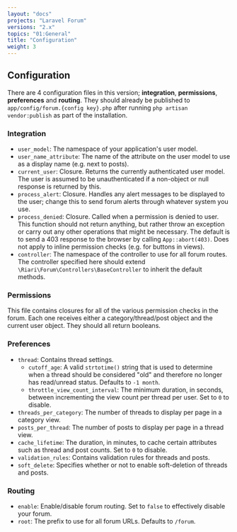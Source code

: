 ```yaml
---
layout: "docs"
projects: "Laravel Forum"
versions: "2.x"
topics: "01:General"
title: "Configuration"
weight: 3
---
```


## Configuration

There are 4 configuration files in this version; **integration**, **permissions**, **preferences** and **routing**. They should already be published to `app/config/forum.{config key}.php` after running `php artisan vendor:publish` as part of the installation.

### Integration

* `user_model`: The namespace of your application's user model.
* `user_name_attribute`: The name of the attribute on the user model to use as a display name (e.g. next to posts).
* `current_user`: Closure. Returns the currently authenticated user model. The user is assumed to be unauthenticated if a non-object or null response is returned by this.
* `process_alert`: Closure. Handles any alert messages to be displayed to the user; change this to send forum alerts through whatever system you use.
* `process_denied`: Closure. Called when a permission is denied to user. This function should not return anything, but rather throw an exception or carry out any other operations that might be necessary. The default is to send a 403 response to the browser by calling `App::abort(403)`. Does not apply to inline permission checks (e.g. for buttons in views).
* `controller`: The namespace of the controller to use for all forum routes. The controller specified here should extend `\Riari\Forum\Controllers\BaseController` to inherit the default methods.

### Permissions

This file contains closures for all of the various permission checks in the forum. Each one receives either a category/thread/post object and the current user object. They should all return booleans.

### Preferences

* `thread`: Contains thread settings.
  * `cutoff_age`: A valid `strtotime()` string that is used to determine when a thread should be considered "old" and therefore no longer has read/unread status. Defaults to `-1 month`.
  * `throttle_view_count_interval`: The minimum duration, in seconds, between incrementing the view count per thread per user. Set to `0` to disable.
* `threads_per_category`: The number of threads to display per page in a category view.
* `posts_per_thread`: The number of posts to display per page in a thread view.
* `cache_lifetime`: The duration, in minutes, to cache certain attributes such as thread and post counts. Set to `0` to disable.
* `validation_rules`: Contains validation rules for threads and posts.
* `soft_delete`: Specifies whether or not to enable soft-deletion of threads and posts.

### Routing

* `enable`: Enable/disable forum routing. Set to `false` to effectively disable your forum.
* `root`: The prefix to use for all forum URLs. Defaults to `/forum`.

